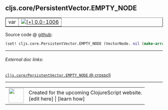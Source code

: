 ## cljs.core/PersistentVector.EMPTY_NODE



 <table border="1">
<tr>
<td>var</td>
<td><a href="https://github.com/cljsinfo/cljs-api-docs/tree/0.0-1006"><img valign="middle" alt="[+] 0.0-1006" title="Added in 0.0-1006" src="https://img.shields.io/badge/+-0.0--1006-lightgrey.svg"></a> </td>
</tr>
</table>









Source code @ [github](https://github.com/clojure/clojurescript/blob/r1934/src/cljs/cljs/core.cljs#L3320):

```clj
(set! cljs.core.PersistentVector.EMPTY_NODE (VectorNode. nil (make-array 32)))
```

<!--
Repo - tag - source tree - lines:

 <pre>
clojurescript @ r1934
└── src
    └── cljs
        └── cljs
            └── <ins>[core.cljs:3320](https://github.com/clojure/clojurescript/blob/r1934/src/cljs/cljs/core.cljs#L3320)</ins>
</pre>

-->

---



###### External doc links:

[`cljs.core/PersistentVector.EMPTY_NODE` @ crossclj](http://crossclj.info/fun/cljs.core.cljs/PersistentVector.EMPTY_NODE.html)<br>

---

 <table>
<tr><td>
<img valign="middle" align="right" width="48px" src="http://i.imgur.com/Hi20huC.png">
</td><td>
Created for the upcoming ClojureScript website.<br>
[edit here] | [learn how]
</td></tr></table>

[edit here]:https://github.com/cljsinfo/cljs-api-docs/blob/master/cljsdoc/cljs.core_PersistentVectorDOTEMPTY_NODE.cljsdoc
[learn how]:https://github.com/cljsinfo/cljs-api-docs/wiki/cljsdoc-files

<!--

This information was too distracting to show to readers, but I'll leave it
commented here since it is helpful to:

- pretty-print the data used to generate this document
- and show how to retrieve that data



The API data for this symbol:

```clj
{:ns "cljs.core",
 :name "PersistentVector.EMPTY_NODE",
 :type "var",
 :parent-type "PersistentVector",
 :source {:code "(set! cljs.core.PersistentVector.EMPTY_NODE (VectorNode. nil (make-array 32)))",
          :title "Source code",
          :repo "clojurescript",
          :tag "r1934",
          :filename "src/cljs/cljs/core.cljs",
          :lines [3320]},
 :full-name "cljs.core/PersistentVector.EMPTY_NODE",
 :full-name-encode "cljs.core_PersistentVectorDOTEMPTY_NODE",
 :history [["+" "0.0-1006"]]}

```

Retrieve the API data for this symbol:

```clj
;; from Clojure REPL
(require '[clojure.edn :as edn])
(-> (slurp "https://raw.githubusercontent.com/cljsinfo/cljs-api-docs/catalog/cljs-api.edn")
    (edn/read-string)
    (get-in [:symbols "cljs.core/PersistentVector.EMPTY_NODE"]))
```

-->
